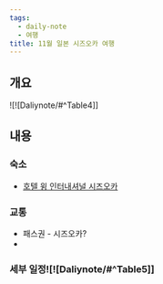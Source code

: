 ```yaml
---
tags:
  - daily-note
  - 여행
title: 11월 일본 시즈오카 여행
---
```

## 개요
![![Daliynote/#^Table4]]
## 내용

### 숙소
- [호텔 윙 인터내셔널 시즈오카](https://www.agoda.com/ko-kr/shizuoka-kita-washington-hotel-plaza-h30147372/hotel/shizuoka-jp.html?finalPriceView=1&isShowMobileAppPrice=false&cid=1922887&numberOfBedrooms=&familyMode=false&adults=2&children=0&rooms=1&maxRooms=0&checkIn=2024-11-14&isCalendarCallout=false&childAges=&numberOfGuest=0&missingChildAges=false&travellerType=1&showReviewSubmissionEntry=false&currencyCode=KRW&isFreeOccSearch=false&tag=fdc418f8-5373-43b7-a3c2-5df833d80072&tspTypes=7%2C6%2C8&los=3&searchrequestid=9551b88b-16f4-4318-8168-e03e84270f23&ds=INB63dH0wOwZoiAS)

### 교통
- 패스권 - 시즈오카?
- 

### 세부 일정![![Daliynote/#^Table5]]
